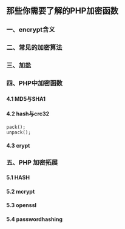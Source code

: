 ## 那些你需要了解的PHP加密函数

### 一、encrypt含义

### 二、常见的加密算法

### 三、加盐

### 四、PHP中加密函数

#### 4.1 MD5与SHA1

#### 4.2 hash与crc32
	pack();
	unpack();

#### 4.3 crypt

### 五、PHP 加密拓展

#### 5.1 HASH

#### 5.2 mcrypt

#### 5.3 openssl

#### 5.4 passwordhashing